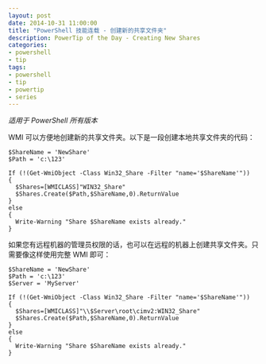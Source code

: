 ```yaml
---
layout: post
date: 2014-10-31 11:00:00
title: "PowerShell 技能连载 - 创建新的共享文件夹"
description: PowerTip of the Day - Creating New Shares
categories:
- powershell
- tip
tags:
- powershell
- tip
- powertip
- series
---
```

_适用于 PowerShell 所有版本_

WMI 可以方便地创建新的共享文件夹。以下是一段创建本地共享文件夹的代码：

    $ShareName = 'NewShare'
    $Path = 'c:\123'
    
    If (!(Get-WmiObject -Class Win32_Share -Filter "name='$ShareName'")) 
    { 
      $Shares=[WMICLASS]"WIN32_Share" 
      $Shares.Create($Path,$ShareName,0).ReturnValue
    }
    else
    {
      Write-Warning "Share $ShareName exists already."
    }

如果您有远程机器的管理员权限的话，也可以在远程的机器上创建共享文件夹。只需要像这样使用完整 WMI 即可：

    $ShareName = 'NewShare'
    $Path = 'c:\123'
    $Server = 'MyServer'
    
    If (!(Get-WmiObject -Class Win32_Share -Filter "name='$ShareName'")) 
    { 
      $Shares=[WMICLASS]"\\$Server\root\cimv2:WIN32_Share" 
      $Shares.Create($Path,$ShareName,0).ReturnValue
    }
    else
    {
      Write-Warning "Share $ShareName exists already."
    }

<!--本文国际来源：[Creating New Shares](http://community.idera.com/powershell/powertips/b/tips/posts/creating-newshares)-->
